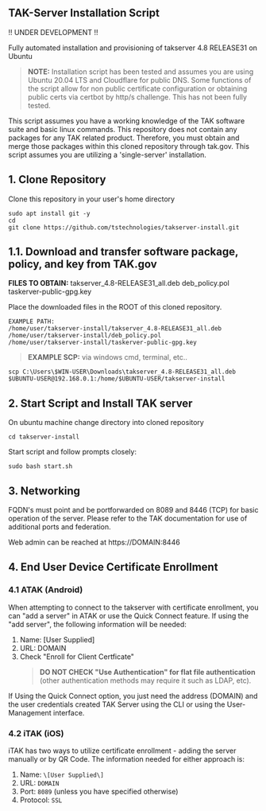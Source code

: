 ## **TAK-Server Installation Script**
!! UNDER DEVELOPMENT !!

Fully automated installation and provisioning of takserver 4.8 RELEASE31 on Ubuntu

> **NOTE:** Installation script has been tested and assumes you are using Ubuntu 20.04 LTS and Cloudflare for public DNS. Some functions of the script allow for non public certificate configuration or obtaining public certs via certbot by http/s challenge. This has not been fully tested.

This script assumes you have a working knowledge of the TAK software suite and basic linux commands. This repository does not contain any packages for any TAK related product. Therefore, you must obtain and merge those packages within this cloned repository through tak.gov. This script assumes you are utilizing a 'single-server' installation.

## 1. Clone Repository
Clone this repository in your user's home directory

    sudo apt install git -y
    cd
    git clone https://github.com/tstechnologies/takserver-install.git

## 1.1. Download and transfer software package, policy, and key from TAK.gov
**FILES TO OBTAIN:**
takserver_4.8-RELEASE31_all.deb
deb_policy.pol
taskerver-public-gpg.key

Place the downloaded files in the ROOT of this cloned repository.

    EXAMPLE PATH: 
    /home/user/takserver-install/takserver_4.8-RELEASE31_all.deb
    /home/user/takserver-install/deb_policy.pol
    /home/user/takserver-install/taskerver-public-gpg.key
    

> **EXAMPLE SCP:** via windows cmd, terminal, etc..

    scp C:\Users\$WIN-USER\Downloads\takserver_4.8-RELEASE31_all.deb $UBUNTU-USER@192.168.0.1:/home/$UBUNTU-USER/takserver-install

## 2. Start Script and Install TAK server
On ubuntu machine change directory into cloned repository

    cd takserver-install
Start script and follow prompts closely:

    sudo bash start.sh
    
## 3. Networking
FQDN's must point and be portforwarded on 8089 and 8446 (TCP) for basic operation of the server. Please refer to the TAK documentation for use of additional ports and federation.

Web admin can be reached at https://DOMAIN:8446

## 4. End User Device Certificate Enrollment
### 4.1 ATAK (Android)
When attempting to connect to the takserver with certificate enrollment, you can "add a server" in ATAK or use the Quick Connect feature.  If using the "add server", the following information will be needed:
1. Name: \[User Supplied\]
2. URL:  DOMAIN
3. Check "Enroll for Client Certficate" 
	> **DO NOT CHECK "Use Authentication" for flat file authentication** (other authentication methods may require it such as LDAP, etc).

If Using the Quick Connect option, you just need the address (DOMAIN) and the user credentials created TAK Server using the CLI or using the User-Management interface.

### 4.2 iTAK (iOS)
iTAK has two ways to utilize certificate enrollment - adding the server manually or by QR Code.  The information needed for either approach is:
1. Name: `\[User Supplied\]`
2. URL: `DOMAIN`
3. Port:  `8089` (unless you have specified otherwise)
4. Protocol:  `SSL`

